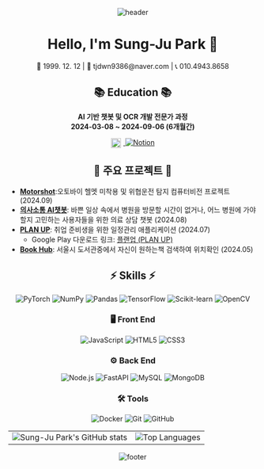 <!-- 헤더 -->
<p align="center">
  <img src="https://capsule-render.vercel.app/api?type=waving&color=0:ff7f50,100:1e90ff&height=200&section=header&text=Sung-Ju%20Park&fontSize=50&fontColor=ffffff" alt="header" />
</p>

<h1 align="center">Hello, I'm Sung-Ju Park 👋</h1>
<p align="center">📅 1999. 12. 12 | 📧 tjdwn9386@naver.com | 📞 010.4943.8658</p>
<h2 align="center">📚 Education 📚</h2>

<p align="center">
  <strong>AI 기반 챗봇 및 OCR 개발 전문가 과정</strong><br>
  <strong>2024-03-08 ~ 2024-09-06 (6개월간)</strong><br>
</p>

<p align="center">
  <a href="https://www.notion.so/79e7e0e64b8c474db3e5eb30479e5ba7" target="_blank">
    <img src="https://upload.wikimedia.org/wikipedia/commons/thumb/2/2f/Simple_arrow_right.svg/1200px-Simple_arrow_right.svg.png" width="20" alt="Arrow" style="vertical-align: middle; margin-right: 5px;"/>
    <img src="https://img.shields.io/badge/Notion-000000?style=flat-square&logo=notion&logoColor=white" alt="Notion"/>
  </a>
</p>


<h2 align="center">🚀 주요 프로젝트 🚀</h2>

- [**Motorshot**](https://github.com/sung-ju-park/MotorShot):오토바이 헬멧 미착용 및 위협운전 탐지 컴퓨터비전 프로젝트 (2024.09)
- [**의사소통 AI챗봇**](https://github.com/sung-ju-park/DoctorChat_frontend): 바쁜 일상 속에서 병원을 방문할 시간이 없거나, 어느 병원에 가야 할지 고민하는 사용자들을 위한 의료 상담 챗봇 (2024.08)
- [**PLAN UP**](https://github.com/sung-ju-park/PlanUP_frontend): 취업 준비생을 위한 일정관리 애플리케이션 (2024.07)
  - Google Play 다운로드 링크: [플랜업 (PLAN UP)](https://play.google.com/store/apps/details?id=yourapp)
- [**Book Hub**](https://github.com/sung-ju-park/BookHub): 서울시 도서관중에서 자신이 원하는책 검색하여 위치확인 (2024.05)

<h2 align="center">⚡ Skills ⚡</h2>

<p align="center">
  <img src="https://img.shields.io/badge/ML/DL-PyTorch-orange?style=flat-square&logo=pytorch" alt="PyTorch"/>
  <img src="https://img.shields.io/badge/ML/DL-NumPy-blue?style=flat-square&logo=numpy" alt="NumPy"/>
  <img src="https://img.shields.io/badge/ML/DL-Pandas-purple?style=flat-square&logo=pandas" alt="Pandas"/>
  <img src="https://img.shields.io/badge/ML/DL-TensorFlow-orange?style=flat-square&logo=tensorflow" alt="TensorFlow"/>
  <img src="https://img.shields.io/badge/ML/DL-Scikit--learn-green?style=flat-square&logo=scikit-learn" alt="Scikit-learn"/>
  <img src="https://img.shields.io/badge/ML/DL-OpenCV-green?style=flat-square&logo=opencv" alt="OpenCV"/>
</p>

<h3 align="center">🖥️ Front End</h3>

<p align="center">
  <img src="https://img.shields.io/badge/Front_End-JavaScript-yellow?style=flat-square&logo=javascript" alt="JavaScript"/>
  <img src="https://img.shields.io/badge/Front_End-HTML5-orange?style=flat-square&logo=html5" alt="HTML5"/>
  <img src="https://img.shields.io/badge/Front_End-CSS3-blue?style=flat-square&logo=css3" alt="CSS3"/>
</p>

<h3 align="center">⚙️ Back End</h3>

<p align="center">
  <img src="https://img.shields.io/badge/Back_End-Node.js-green?style=flat-square&logo=node.js" alt="Node.js"/>
  <img src="https://img.shields.io/badge/Back_End-FastAPI-green?style=flat-square&logo=fastapi" alt="FastAPI"/>
  <img src="https://img.shields.io/badge/Back_End-MySQL-blue?style=flat-square&logo=mysql" alt="MySQL"/>
  <img src="https://img.shields.io/badge/Back_End-MongoDB-green?style=flat-square&logo=mongodb" alt="MongoDB"/>
</p>

<h3 align="center">🛠 Tools</h3>

<p align="center">
  <img src="https://img.shields.io/badge/Tools-Docker-blue?style=flat-square&logo=docker" alt="Docker"/>
  <img src="https://img.shields.io/badge/Tools-Git-orange?style=flat-square&logo=git" alt="Git"/>
  <img src="https://img.shields.io/badge/Tools-GitHub-black?style=flat-square&logo=github" alt="GitHub"/>
</p>

<div align="center">
  <table>
    <tr>
      <td>
        <img src="https://github-readme-stats.vercel.app/api?username=sung-ju-park&show_icons=true&theme=default" alt="Sung-Ju Park's GitHub stats"/>
      </td>
      <td>
        <img src="https://github-readme-stats.vercel.app/api/top-langs/?username=sung-ju-park&layout=compact&theme=default" alt="Top Languages"/>
      </td>
    </tr>
  </table>
</div>

<!-- 푸터 -->
<p align="center">
  <img src="https://capsule-render.vercel.app/api?type=waving&color=0:ff7f50,100:1e90ff&height=100&section=footer" alt="footer" />
</p>

